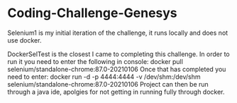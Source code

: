 # Coding-Challenge-Genesys
Selenium1 is my initial iteration of the challenge, it runs locally and does not use docker.

DockerSelTest is the closest I came to completing this challenge.
In order to run it you need to enter the following in console:
docker pull selenium/standalone-chrome:87.0-20210106
Once that has completed you need to enter:
docker run -d -p 4444:4444 -v /dev/shm:/dev/shm selenium/standalone-chrome:87.0-20210106
Project can then be run through a java ide, apolgies for not getting in running fully through docker.
